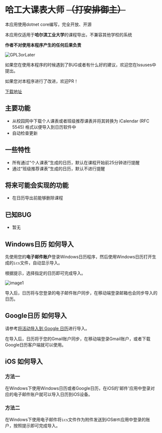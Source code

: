 # 哈工大课表大师  ~~（打安排御主）~~
本应用使用dotnet core编写，完全开放、开源

本应用仅适用于**哈尔滨工业大学**的课程导出，不兼容其他学校的系统

**作者不对使用本程序产生的任何后果负责**

![GPL3orLater](https://www.gnu.org/graphics/gplv3-or-later.png)

如果您在使用本程序的时候遇到了BUG或者有什么好的建议，欢迎您在Issuses中提出。

如果您对本程序进行了改进，欢迎PR！

[下载地址](https://github.com/HCG-Studio/HIT-Schedule-Master/releases)

## 主要功能

- 从校园网中下载个人课表或者班级推荐课表并将其转换为 iCalendar (RFC 5545) 格式以便导入到日历软件中
- 自动检查更新

## 一些特性

- 所有通过“个人课表”生成的日历，默认在课程开始前25分钟进行提醒
- 通过“班级推荐课表”生成的日历，默认不进行提醒

## 将来可能会实现的功能

- 在日历导出前能够删除课程

## 已知BUG

- 暂无

## Windows日历 如何导入

先使用您的**电子邮件账户**登录Windows日历程序，然后使用Windows日历打开生成的`ics`文件，自动显示导入。

根据提示，选择指定的日历即可完成导入。

![image1](https://github.com/HCGStudio/HIT-Schedule-Master/raw/master/images/image-1.png)

导入后，日历将与您登录的电子邮件账户同步，在移动端登录邮箱也会同步导入的日历。


## Google日历 如何导入

请参考[将活动导入到 Google 日历](https://support.google.com/calendar/answer/37118?hl=zh-Hans)进行导入。

在导入后，日历将于您的Gmail账户同步，在移动端登录Gmail账户，或者下载Google日历客户端就可以使用。

## iOS 如何导入

### 方法一

在Windows下使用Windows日历或者Google日历，在iOS的'邮件'应用中登录对应的电子邮件账户就可以导入日历到iOS设备。

### 方法二

在Windows下使用电子邮件将`ics`文件作为附件发送到iOS`邮件`应用中登录的账户，按照提示即可完成导入。
